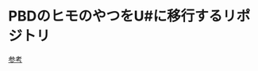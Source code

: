 # PBDのヒモのやつをU#に移行するリポジトリ

[参考](https://zenn.dev/r_ngtm/articles/position-based-dynamics-string#unity-c%23-%E3%81%A7%E3%81%AE%E5%AE%9F%E8%A3%85)